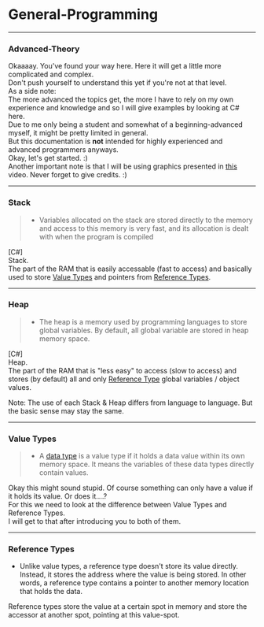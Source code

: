 # General-Programming
---
### <a id="Title">Advanced-Theory</a>

Okaaaay. You've found your way here. Here it will get a little more complicated and complex.<br>
Don't push yourself to understand this yet if you're not at that level.<br>
As a side note:<br>
The more advanced the topics get, the more I have to rely on my own experience and knowledge and so I will give examples by looking at C# here.<br>
Due to me only being a student and somewhat of a beginning-advanced myself, it might be pretty limited in general.<br>
But this documentation is **not** intended for highly experienced and advanced programmers anyways.<br>
Okay, let's get started. :)<br>
Another important note is that I will be using graphics presented in <a href="https://youtu.be/HlzAtIHFRk0" target="_blank">this</a> video. Never forget to give credits. :)

---
### <a id="Stack">Stack</a>

> * Variables allocated on the stack are stored directly to the memory and access to this memory is very fast, and its allocation is dealt with when the program is compiled

[C#]<br>
Stack.<br>
The part of the RAM that is easily accessable (fast to access) and basically used to store <a href="#ValueTypes">Value Types</a> and pointers from <a href="#ReferenceTypes">Reference Types</a>.

---
### <a id="Heap">Heap</a>

> * The heap is a memory used by programming languages to store global variables. By default, all global variable are stored in heap memory space.

[C#]<br>
Heap.<br>
The part of the RAM that is "less easy" to access (slow to access) and stores (by default) all and only <a href="#ReferenceTypes">Reference Type</a> global variables / object values.


Note: The use of each Stack & Heap differs from language to language. But the basic sense may stay the same.

---
### <a id="ValueTypes">Value Types</a>

> * A [data type](Data-types.md) is a value type if it holds a data value within its own memory space. It means the variables of these data types directly contain values.

Okay this might sound stupid. Of course something can only have a value if it holds its value. Or does it....?<br>
For this we need to look at the difference between Value Types and Reference Types.<br>
I will get to that after introducing you to both of them.

---
### <a id="ReferenceTypes">Reference Types</a>

* Unlike value types, a reference type doesn't store its value directly. Instead, it stores the address where the value is being stored. In other words, a reference type contains a pointer to another memory location that holds the data.

Reference types store the value at a certain spot in memory and store the accessor at another spot, pointing at this value-spot.




